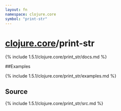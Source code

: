 ```yaml
---
layout: fn
namespace: clojure.core
symbol: "print-str"
---
```


# [clojure.core](../)/print-str

{% include 1.5.1/clojure.core/print_str/docs.md %}

##Examples

{% include 1.5.1/clojure.core/print_str/examples.md %}
## Source
{% include 1.5.1/clojure.core/print_str/src.md %}

